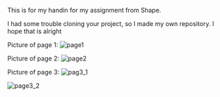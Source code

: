 This is for my handin for my assignment from Shape.

I had some trouble cloning your project, so I made my own repository. I hope that is alright

Picture of page 1:
![page1](https://github.com/RazzerTazzer/doggApp/assets/132815859/dafa3ece-2689-4c2c-b7b1-0585ea5be599)

Picture of page 2:
![page2](https://github.com/RazzerTazzer/doggApp/assets/132815859/d7b1de5c-fd16-43ae-92de-e9f681361e1b)


Picture of page 3:
![pag3_1](https://github.com/RazzerTazzer/doggApp/assets/132815859/c5add46d-67f9-45d7-beb1-ebf470b8b791)

![page3_2](https://github.com/RazzerTazzer/doggApp/assets/132815859/61f1d29c-33a6-4e3a-bc86-93f4b857d87d)
